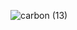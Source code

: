 ![carbon (13)](https://github.com/chloe0524/chloe0524/assets/127857895/3dbe91a0-b674-4f70-bcca-f3ec4fe4fbf0)
